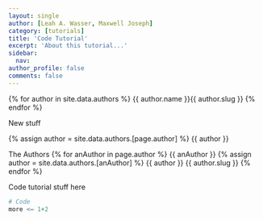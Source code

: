 ```yaml
---
layout: single
author: [Leah A. Wasser, Maxwell Joseph]
category: [tutorials]
title: 'Code Tutorial'
excerpt: 'About this tutorial...'
sidebar:
  nav:
author_profile: false
comments: false
---
```


{% for author in site.data.authors %}
{{ author.name }}{{ author.slug }}
{% endfor %}


New stuff

{% assign author =  site.data.authors.[page.author] %}
{{ author }}


The Authors
{% for anAuthor in page.author %}
{{ anAuthor }}
{% assign author =  site.data.authors.[anAuthor] %}
{{ author }}
{{ author.slug }}
{% endfor %}



Code tutorial stuff here

```r
# Code
more <– 1+2
```

